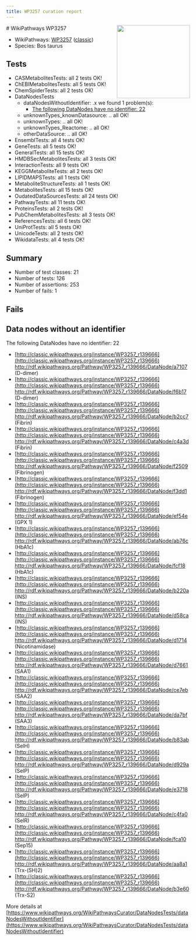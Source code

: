 ```yaml
---
title: WP3257 curation report
---
```


<img style="float: right; width: 200px" src="https://upload.wikimedia.org/wikipedia/commons/thumb/8/83/Wplogo_with_text_500.png/640px-Wplogo_with_text_500.png" />
# WikiPathways WP3257

* WikiPathways: [WP3257](https://wikipathways.org/pathways/WP3257) ([classic](https://classic.wikipathways.org/instance/WP3257))
* Species: Bos taurus
## Tests
* CASMetabolitesTests: all 2 tests OK!
* ChEBIMetabolitesTests: all 5 tests OK!
* ChemSpiderTests: all 2 tests OK!
* DataNodesTests
    * dataNodesWithoutIdentifier: .x we found 1 problem(s):
        * [The following DataNodes have no identifier: 22](#8792c4b1)
    * unknownTypes_knownDatasource: .. all OK!
    * unknownTypes: .. all OK!
    * unknownTypes_Reactome: .. all OK!
    * otherDataSource: .. all OK!
* EnsemblTests: all 4 tests OK!
* GeneTests: all 5 tests OK!
* GeneralTests: all 15 tests OK!
* HMDBSecMetabolitesTests: all 3 tests OK!
* InteractionTests: all 9 tests OK!
* KEGGMetaboliteTests: all 2 tests OK!
* LIPIDMAPSTests: all 1 tests OK!
* MetaboliteStructureTests: all 1 tests OK!
* MetabolitesTests: all 15 tests OK!
* OudatedDataSourcesTests: all 24 tests OK!
* PathwayTests: all 11 tests OK!
* ProteinsTests: all 2 tests OK!
* PubChemMetabolitesTests: all 3 tests OK!
* ReferencesTests: all 6 tests OK!
* UniProtTests: all 5 tests OK!
* UnicodeTests: all 2 tests OK!
* WikidataTests: all 4 tests OK!


## Summary

* Number of test classes: 21
* Number of tests: 126
* Number of assertions: 253
* Number of fails: 1

## Fails

<a name="8792c4b1" />

## Data nodes without an identifier

The following DataNodes have no identifier: 22

* [http://classic.wikipathways.org/instance/WP3257_r139666](http://classic.wikipathways.org/instance/WP3257_r139666) http://rdf.wikipathways.org/Pathway/WP3257_r139666/DataNode/a7107 (D-dimer)
* [http://classic.wikipathways.org/instance/WP3257_r139666](http://classic.wikipathways.org/instance/WP3257_r139666) http://rdf.wikipathways.org/Pathway/WP3257_r139666/DataNode/f6b17 (D-dimer)
* [http://classic.wikipathways.org/instance/WP3257_r139666](http://classic.wikipathways.org/instance/WP3257_r139666) http://rdf.wikipathways.org/Pathway/WP3257_r139666/DataNode/b2cc7 (Fibrin)
* [http://classic.wikipathways.org/instance/WP3257_r139666](http://classic.wikipathways.org/instance/WP3257_r139666) http://rdf.wikipathways.org/Pathway/WP3257_r139666/DataNode/c4a3d (Fibrin)
* [http://classic.wikipathways.org/instance/WP3257_r139666](http://classic.wikipathways.org/instance/WP3257_r139666) http://rdf.wikipathways.org/Pathway/WP3257_r139666/DataNode/f2509 (Fibrinogen)
* [http://classic.wikipathways.org/instance/WP3257_r139666](http://classic.wikipathways.org/instance/WP3257_r139666) http://rdf.wikipathways.org/Pathway/WP3257_r139666/DataNode/f3dd1 (Fibrinogen)
* [http://classic.wikipathways.org/instance/WP3257_r139666](http://classic.wikipathways.org/instance/WP3257_r139666) http://rdf.wikipathways.org/Pathway/WP3257_r139666/DataNode/ef54e (GPX 1)
* [http://classic.wikipathways.org/instance/WP3257_r139666](http://classic.wikipathways.org/instance/WP3257_r139666) http://rdf.wikipathways.org/Pathway/WP3257_r139666/DataNode/ab76c (HbA1c)
* [http://classic.wikipathways.org/instance/WP3257_r139666](http://classic.wikipathways.org/instance/WP3257_r139666) http://rdf.wikipathways.org/Pathway/WP3257_r139666/DataNode/fcf18 (HbA1c)
* [http://classic.wikipathways.org/instance/WP3257_r139666](http://classic.wikipathways.org/instance/WP3257_r139666) http://rdf.wikipathways.org/Pathway/WP3257_r139666/DataNode/b220a (INS)
* [http://classic.wikipathways.org/instance/WP3257_r139666](http://classic.wikipathways.org/instance/WP3257_r139666) http://rdf.wikipathways.org/Pathway/WP3257_r139666/DataNode/d58ca (INS)
* [http://classic.wikipathways.org/instance/WP3257_r139666](http://classic.wikipathways.org/instance/WP3257_r139666) http://rdf.wikipathways.org/Pathway/WP3257_r139666/DataNode/d1714 (Nicotinamidase)
* [http://classic.wikipathways.org/instance/WP3257_r139666](http://classic.wikipathways.org/instance/WP3257_r139666) http://rdf.wikipathways.org/Pathway/WP3257_r139666/DataNode/d7661 (SAA1)
* [http://classic.wikipathways.org/instance/WP3257_r139666](http://classic.wikipathways.org/instance/WP3257_r139666) http://rdf.wikipathways.org/Pathway/WP3257_r139666/DataNode/ce7eb (SAA2)
* [http://classic.wikipathways.org/instance/WP3257_r139666](http://classic.wikipathways.org/instance/WP3257_r139666) http://rdf.wikipathways.org/Pathway/WP3257_r139666/DataNode/da7bf (SAA3)
* [http://classic.wikipathways.org/instance/WP3257_r139666](http://classic.wikipathways.org/instance/WP3257_r139666) http://rdf.wikipathways.org/Pathway/WP3257_r139666/DataNode/b83ab (SelH)
* [http://classic.wikipathways.org/instance/WP3257_r139666](http://classic.wikipathways.org/instance/WP3257_r139666) http://rdf.wikipathways.org/Pathway/WP3257_r139666/DataNode/d929a (SelP)
* [http://classic.wikipathways.org/instance/WP3257_r139666](http://classic.wikipathways.org/instance/WP3257_r139666) http://rdf.wikipathways.org/Pathway/WP3257_r139666/DataNode/e3718 (SelP)
* [http://classic.wikipathways.org/instance/WP3257_r139666](http://classic.wikipathways.org/instance/WP3257_r139666) http://rdf.wikipathways.org/Pathway/WP3257_r139666/DataNode/c4fa0 (SelR)
* [http://classic.wikipathways.org/instance/WP3257_r139666](http://classic.wikipathways.org/instance/WP3257_r139666) http://rdf.wikipathways.org/Pathway/WP3257_r139666/DataNode/fca10 (Sep15)
* [http://classic.wikipathways.org/instance/WP3257_r139666](http://classic.wikipathways.org/instance/WP3257_r139666) http://rdf.wikipathways.org/Pathway/WP3257_r139666/DataNode/aa8a1 (Trx-(SH)2)
* [http://classic.wikipathways.org/instance/WP3257_r139666](http://classic.wikipathways.org/instance/WP3257_r139666) http://rdf.wikipathways.org/Pathway/WP3257_r139666/DataNode/b3e60 (Trx-S2)


More details at [https://www.wikipathways.org/WikiPathwaysCurator/DataNodesTests/dataNodesWithoutIdentifier](https://www.wikipathways.org/WikiPathwaysCurator/DataNodesTests/dataNodesWithoutIdentifier)

